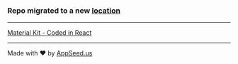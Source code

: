 ### Repo migrated to a new [location](https://github.com/app-generator/react-material-kit)
---
[Material Kit - Coded in React](https://appseed.us/apps/react/express/material-kit-creative-tim)

---
Made with ♥ by [AppSeed.us]("https://appseed.us")
